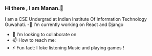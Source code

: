 ### Hi there , I am Manan.👋
I am a CSE Undergrad at Indian Institute Of Information Technology Guwahati.
-🔭 I’m currently working on React and Django
- 👯 I’m looking to collaborate on  
- 📫 How to reach me: 
- ⚡ Fun fact: I loke listening Music and playing games !
